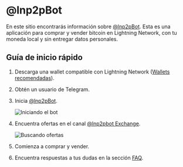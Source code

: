 # @lnp2pBot

En este sitio encontrarás información sobre [@lnp2pBot](https://t.me/lnp2pbot). Esta es una aplicación para comprar y vender bitcoin en Lightning Network, con tu moneda local y sin entregar datos personales. 

## Guía de inicio rápido

1. Descarga una wallet compatible con Lightning Network ([Wallets recomendadas](./recommended-wallets.md)).
2. Obtén un usuario de Telegram. 
3. Inicia [@lnp2pBot](https://t.me/lnp2pbot).

    ![Iniciando el bot](./assets/images/bot-start.gif)

4. Encuentra ofertas en el canal [@lnp2pbot Exchange](https://t.me/p2plightning).

    ![Buscando ofertas](./assets/images/scan-channel.gif)

5. Comienza a comprar y vender. 
6. Encuentra respuestas a tus dudas en la sección [FAQ](./faq.md).
